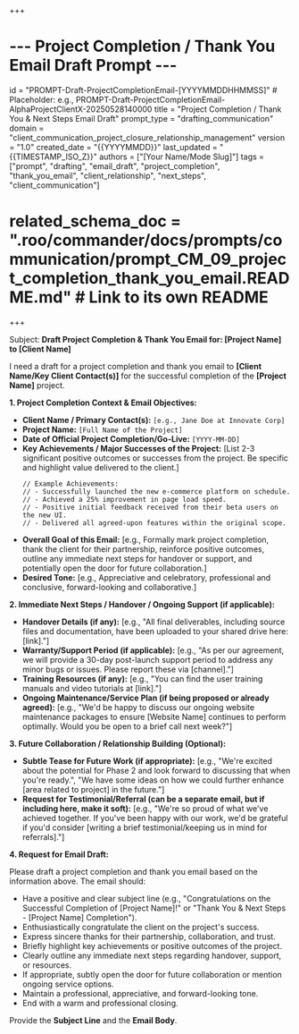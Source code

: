+++
# --- Project Completion / Thank You Email Draft Prompt ---
id = "PROMPT-Draft-ProjectCompletionEmail-[YYYYMMDDHHMMSS]" # Placeholder: e.g., PROMPT-Draft-ProjectCompletionEmail-AlphaProjectClientX-20250528140000
title = "Project Completion / Thank You & Next Steps Email Draft"
prompt_type = "drafting_communication"
domain = "client_communication_project_closure_relationship_management"
version = "1.0"
created_date = "{{YYYYMMDD}}"
last_updated = "{{TIMESTAMP_ISO_Z}}"
authors = ["[Your Name/Mode Slug]"]
tags = ["prompt", "drafting", "email_draft", "project_completion", "thank_you_email", "client_relationship", "next_steps", "client_communication"]
# related_schema_doc = ".roo/commander/docs/prompts/communication/prompt_CM_09_project_completion_thank_you_email.README.md" # Link to its own README
+++

Subject: **Draft Project Completion & Thank You Email for: [Project Name] to [Client Name]**

I need a draft for a project completion and thank you email to **[Client Name/Key Client Contact(s)]** for the successful completion of the **[Project Name]** project.

**1. Project Completion Context & Email Objectives:**
   *   **Client Name / Primary Contact(s):** `[e.g., Jane Doe at Innovate Corp]`
   *   **Project Name:** `[Full Name of the Project]`
   *   **Date of Official Project Completion/Go-Live:** `[YYYY-MM-DD]`
   *   **Key Achievements / Major Successes of the Project:** [List 2-3 significant positive outcomes or successes from the project. Be specific and highlight value delivered to the client.]
       ```text
       // Example Achievements:
       // - Successfully launched the new e-commerce platform on schedule.
       // - Achieved a 25% improvement in page load speed.
       // - Positive initial feedback received from their beta users on the new UI.
       // - Delivered all agreed-upon features within the original scope.
       ```
   *   **Overall Goal of this Email:** [e.g., Formally mark project completion, thank the client for their partnership, reinforce positive outcomes, outline any immediate next steps for handover or support, and potentially open the door for future collaboration.]
   *   **Desired Tone:** [e.g., Appreciative and celebratory, professional and conclusive, forward-looking and collaborative.]

**2. Immediate Next Steps / Handover / Ongoing Support (if applicable):**
   *   **Handover Details (if any):** [e.g., "All final deliverables, including source files and documentation, have been uploaded to your shared drive here: [link]."]
   *   **Warranty/Support Period (if applicable):** [e.g., "As per our agreement, we will provide a 30-day post-launch support period to address any minor bugs or issues. Please report these via [channel]."]
   *   **Training Resources (if any):** [e.g., "You can find the user training manuals and video tutorials at [link]."]
   *   **Ongoing Maintenance/Service Plan (if being proposed or already agreed):** [e.g., "We'd be happy to discuss our ongoing website maintenance packages to ensure [Website Name] continues to perform optimally. Would you be open to a brief call next week?"]

**3. Future Collaboration / Relationship Building (Optional):**
   *   **Subtle Tease for Future Work (if appropriate):** [e.g., "We're excited about the potential for Phase 2 and look forward to discussing that when you're ready.", "We have some ideas on how we could further enhance [area related to project] in the future."]
   *   **Request for Testimonial/Referral (can be a separate email, but if including here, make it soft):** [e.g., "We're so proud of what we've achieved together. If you've been happy with our work, we'd be grateful if you'd consider [writing a brief testimonial/keeping us in mind for referrals]."]

**4. Request for Email Draft:**

Please draft a project completion and thank you email based on the information above. The email should:
*   Have a positive and clear subject line (e.g., "Congratulations on the Successful Completion of [Project Name]!" or "Thank You & Next Steps - [Project Name] Completion").
*   Enthusiastically congratulate the client on the project's success.
*   Express sincere thanks for their partnership, collaboration, and trust.
*   Briefly highlight key achievements or positive outcomes of the project.
*   Clearly outline any immediate next steps regarding handover, support, or resources.
*   If appropriate, subtly open the door for future collaboration or mention ongoing service options.
*   Maintain a professional, appreciative, and forward-looking tone.
*   End with a warm and professional closing.

Provide the **Subject Line** and the **Email Body**.